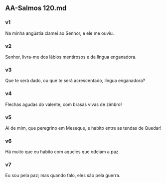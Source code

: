 ## AA-Salmos 120.md
### v1
 Na minha angústia clamei ao Senhor, e ele me ouviu.
### v2
 Senhor, livra-me dos lábios mentirosos e da língua enganadora.
### v3
 Que te será dado, ou que te será acrescentado, língua enganadora?
### v4
 Flechas agudas do valente, com brasas vivas de zimbro!
### v5
 Ai de mim, que peregrino em Meseque, e habito entre as tendas de Quedar!
### v6
 Há muito que eu habito com aqueles que odeiam a paz.
### v7
 Eu sou pela paz; mas quando falo, eles são pela guerra.

